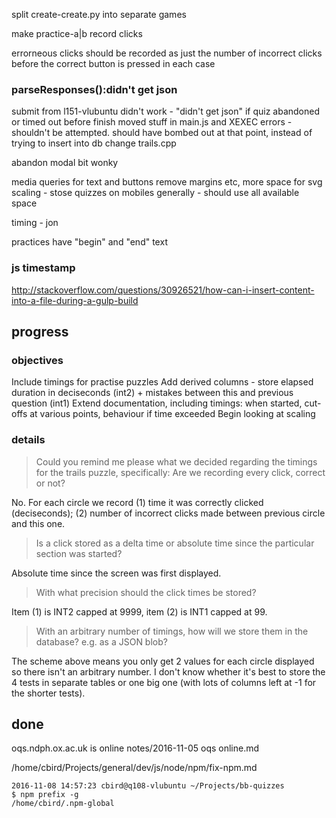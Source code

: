 
split create-create.py into separate games

make practice-a|b record clicks

errorneous clicks should be recorded as just the number of incorrect clicks before the correct button is pressed in each case

### parseResponses():didn't get json

submit from l151-vlubuntu didn't work - "didn't get json" if quiz abandoned or timed out before finish
    moved stuff in main.js
and XEXEC errors -shouldn't be attempted. should have bombed out at that point, instead of trying to insert into db
    change trails.cpp



abandon modal bit wonky

media queries for text and buttons
remove margins etc, more space for svg
scaling - stose
quizzes on mobiles generally - should use all available space

timing - jon

practices have "begin" and "end" text


### js timestamp

http://stackoverflow.com/questions/30926521/how-can-i-insert-content-into-a-file-during-a-gulp-build

## progress

### objectives

Include timings for practise puzzles
Add derived columns - store elapsed duration in deciseconds (int2) + mistakes between this and previous question (int1)
Extend documentation, including timings: when started,  cut-offs at various points, behaviour if time exceeded
Begin looking at scaling

### details

> Could you remind me please what we decided regarding the timings for the trails puzzle, specifically: Are we recording every click, correct or not?

No.  For each circle we record
(1) time it was correctly clicked (deciseconds);
(2) number of incorrect clicks made between previous circle and this one.

> Is a click stored as a delta time or absolute time since the particular section was started?

Absolute time since the screen was first displayed.

> With what precision should the click times be stored?

Item (1) is INT2 capped at 9999,  item (2) is INT1 capped at 99.

> With an arbitrary number of timings, how will we store them in the database? e.g. as a JSON blob?

The scheme above means you only get 2 values for each circle displayed so there isn't an arbitrary number.
I don't know whether it's best to store the 4 tests in separate tables or one big one (with lots of columns left at -1 for the shorter tests).

## done

oqs.ndph.ox.ac.uk is online notes/2016-11-05 oqs online.md

/home/cbird/Projects/general/dev/js/node/npm/fix-npm.md

    2016-11-08 14:57:23 cbird@q108-vlubuntu ~/Projects/bb-quizzes
    $ npm prefix -g
    /home/cbird/.npm-global
